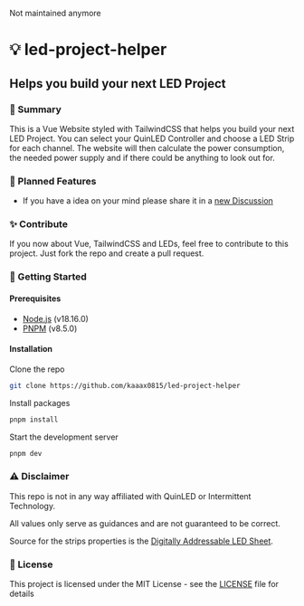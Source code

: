 Not maintained anymore

# 💡 led-project-helper

## Helps you build your next LED Project

### 📝 Summary

This is a Vue Website styled with TailwindCSS that helps you build your next LED Project. You can select your QuinLED Controller and choose a LED Strip for each channel. The website will then calculate the power consumption, the needed power supply and if there could be anything to look out for.

### 🔮 Planned Features

- If you have a idea on your mind please share it in a [new Discussion](https://github.com/kaaax0815/led-project-helper/discussions/new?category=ideas)

### ✨ Contribute

If you now about Vue, TailwindCSS and LEDs, feel free to contribute to this project. Just fork the repo and create a pull request.

### 🚀 Getting Started

#### Prerequisites

- [Node.js](https://nodejs.org/en/) (v18.16.0)
- [PNPM](https://pnpm.io/) (v8.5.0)

#### Installation

Clone the repo

```sh
git clone https://github.com/kaaax0815/led-project-helper
```

Install packages

```sh
pnpm install
```

Start the development server

```sh
pnpm dev
```

### ⚠️ Disclaimer

This repo is not in any way affiliated with QuinLED or Intermittent Technology.

All values only serve as guidances and are not guaranteed to be correct.

Source for the strips properties is the [Digitally Addressable LED Sheet](https://quinled.info/2020/03/12/digital-led-power-usage/).

### 📜 License

This project is licensed under the MIT License - see the [LICENSE](LICENSE) file for details
